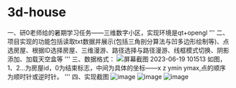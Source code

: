 # 3d-house
一、研0老师给的暑期学习任务——三维数字小区，实现环境是qt+opengl
'''
二、项目实现的功能包括读取txt数据并展示(包括三角剖分算法与凹多边形绘制等)、点选房屋、根据ID选择房屋、三维漫游、路径选择与路径漫游、线框模式切换、阴影添加、加载天空盒等
'''
三、数据格式：
![屏幕截图 2023-06-19 101513](https://github.com/poorGiser/3d-house/assets/129021453/ba05b94b-f4e5-4f46-903a-8fa02fb64432)
如图，1、2...为房屋id，0为结束标志，中间为具体的坐标——x z ymin ymax,点的顺序为顺时针或逆时针。
'''
四、实现截图
![image](https://github.com/poorGiser/3d-house/assets/129021453/c1d80fda-8b69-4b62-affe-a182701ffbc9)
![image](https://github.com/poorGiser/3d-house/assets/129021453/59bc65e4-6c7a-49f9-aeb8-7902949a4eb6)
![image](https://github.com/poorGiser/3d-house/assets/129021453/df3a8fa7-d428-44b3-bec2-ad407a5d163e)


